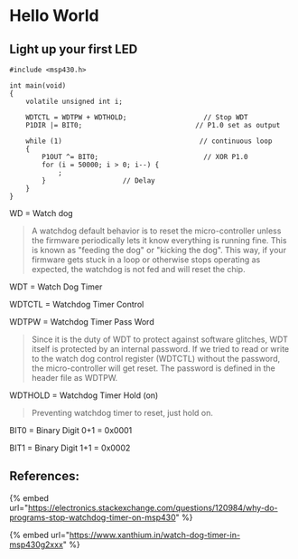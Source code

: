 # Hello World

## Light up your first LED

```text
#include <msp430.h>

int main(void)
{
    volatile unsigned int i;

    WDTCTL = WDTPW + WDTHOLD;                   // Stop WDT
    P1DIR |= BIT0;                            // P1.0 set as output

    while (1)                                  // continuous loop
    {
        P1OUT ^= BIT0;                          // XOR P1.0
        for (i = 50000; i > 0; i--) {
            ;
        }                   // Delay
    }
}
```

WD = Watch dog

> A watchdog default behavior is to reset the micro-controller unless the firmware periodically lets it know everything is running fine. This is known as "feeding the dog" or "kicking the dog". This way, if your firmware gets stuck in a loop or otherwise stops operating as expected, the watchdog is not fed and will reset the chip.

WDT = Watch Dog Timer

WDTCTL = Watchdog Timer Control

WDTPW = Watchdog Timer Pass Word

> Since it is the duty of WDT to protect against software glitches, WDT itself is protected by an internal password. If we tried to read or write to the watch dog control register \(WDTCTL\) without the password, the micro-controller will get reset. The password is defined in the header file as WDTPW.

WDTHOLD = Watchdog Timer Hold \(on\)

> Preventing watchdog timer to reset, just hold on.

BIT0 = Binary Digit 0+1 = 0x0001

BIT1 = Binary Digit 1+1 = 0x0002

## References:

{% embed url="https://electronics.stackexchange.com/questions/120984/why-do-programs-stop-watchdog-timer-on-msp430" %}

{% embed url="https://www.xanthium.in/watch-dog-timer-in-msp430g2xxx" %}







